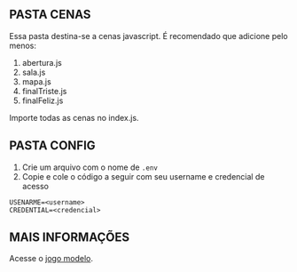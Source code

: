 ## PASTA CENAS

Essa pasta destina-se a cenas javascript. É recomendado que adicione pelo menos:

1. abertura.js
2. sala.js
3. mapa.js
4. finalTriste.js
5. finalFeliz.js

Importe todas as cenas no index.js.

## PASTA CONFIG

1. Crie um arquivo com o nome de `.env`
2. Copie e cole o código a seguir com seu username e credencial de acesso
```
USENARME=<username>
CREDENTIAL=<credencial>
```


## MAIS INFORMAÇÕES

Acesse o [jogo modelo](https://github.com/ederson-torresini/adcipt20231/blob/main/jogo-modelo.md).